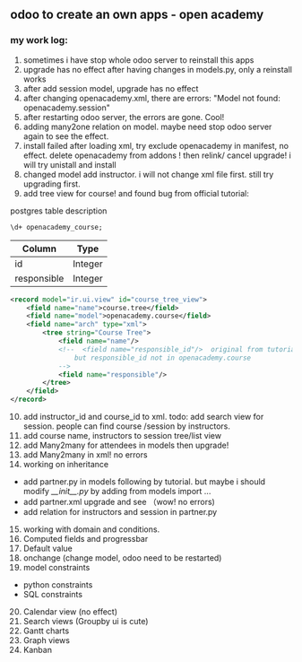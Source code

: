 ## odoo to create an own apps - open academy

### my work log:

1. sometimes i have stop whole odoo server to reinstall this apps
2. upgrade has no effect after having changes in models.py, only a reinstall works
3. after add session model, upgrade has no effect
4. after changing openacademy.xml, there are errors: "Model not found: openacademy.session"
5. after restarting odoo server, the errors are gone. Cool!
6. adding many2one relation on model. maybe need stop odoo server again to see the effect.
7. install failed after loading xml, try exclude openacademy in manifest, no effect.  delete openacademy from addons ! then relink/ cancel upgrade! i will try unistall and install
8. changed model add instructor. i will not change xml file first. still try upgrading first.
9. add tree view for course! and found bug from official tutorial:

postgres table description
```
\d+ openacademy_course;
```
| Column | Type |
| --- | --- |
| id| Integer|
| responsible| Integer|

```xml
<record model="ir.ui.view" id="course_tree_view">
    <field name="name">course.tree</field>
    <field name="model">openacademy.course</field>
    <field name="arch" type="xml">
        <tree string="Course Tree">
            <field name="name"/>
            <!--  <field name="responsible_id"/>  original from tutorial
                but responsible_id not in openacademy.course
            -->
            <field name="responsible"/>
        </tree>
    </field>
</record>
```
10. add instructor_id and course_id to xml. todo: add search view for session. people can find course /session by instructors.
11. add course name, instructors to session tree/list view
12. add Many2many for attendees in models then upgrade!
13. add Many2many in xml! no errors
14. working on inheritance
  * add partner.py in models following by tutorial. but maybe i should modify _\_\_init\_\_.py_ by adding from models import ...
  * add partner.xml upgrade and see （wow! no errors)
  * add relation for instructors and session in partner.py
15. working with domain and conditions.
16. Computed fields and progressbar
17. Default value
18. onchange (change model, odoo need to be restarted)
19. model constraints
  * python constraints
  * SQL constraints
 20. Calendar view (no effect)
 21. Search views (Groupby ui is cute)
 22. Gantt charts
 23. Graph views
 24. Kanban
